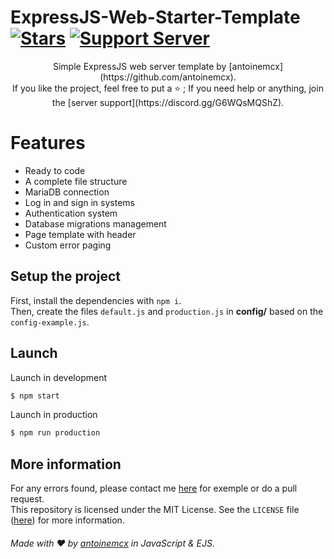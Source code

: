# ExpressJS-Web-Starter-Template [![Stars](https://img.shields.io/github/stars/antoinemcx/ExpressJS-Web-Starter-Template)](https://github.com/antoinemcx/ExpressJS-Web-Starter-Template) [![Support Server](https://img.shields.io/discord/738122381062832180.svg?label=&logo=discord&logoColor=ffffff&color=7389D8&labelColor=6A7EC2)](https://discord.gg/G6WQsMQShZ)

<p align="center">
   Simple ExpressJS web server template by [antoinemcx](https://github.com/antoinemcx).<br />
   If you like the project, feel free to put a ⭐ ; If you need help or anything, join the [server support](https://discord.gg/G6WQsMQShZ).
   <br />
</p>

# Features
* Ready to code
* A complete file structure
* MariaDB connection
* Log in and sign in systems
* Authentication system
* Database migrations management
* Page template with header
* Custom error paging   
   

## Setup the project
First, install the dependencies with `npm i`.  
Then, create the files `default.js` and `production.js` in **config/** based on the `config-example.js`.

## Launch

Launch in development
```sh
$ npm start
```
Launch in production
```sh
$ npm run production
```

## More information

For any errors found, please contact me [here](https://discord.gg/G6WQsMQShZ) for exemple or do a pull request.  
This repository is licensed under the MIT License. See the `LICENSE` file ([here](https://github.com/antoinemcx/ExpressJS-Web-Template/blob/master/LICENSE)) for more information.
  
  
###### Made with ❤️ by [antoinemcx](https://github.com/antoinemcx) in JavaScript & EJS.
